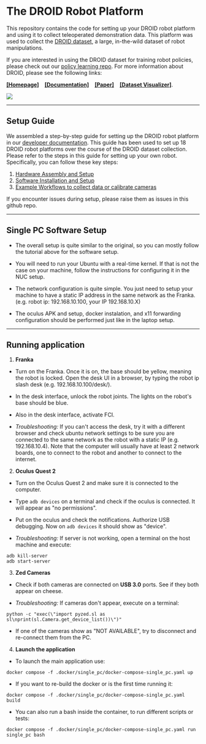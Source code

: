 # The DROID Robot Platform

This repository contains the code for setting up your DROID robot platform and using it to collect teleoperated demonstration data. This platform was used to collect the [DROID dataset](https://droid-dataset.github.io), a large, in-the-wild dataset of robot manipulations.

If you are interested in using the DROID dataset for training robot policies, please check out our [policy learning repo](https://github.com/droid-dataset/droid_policy_learning).
For more information about DROID, please see the following links: 

[**[Homepage]**](https://droid-dataset.github.io) &ensp; [**[Documentation]**](https://droid-dataset.github.io/droid) &ensp; [**[Paper]**](https://arxiv.org/abs/2403.12945) &ensp; [**[Dataset Visualizer]**](https://droid-dataset.github.io/dataset.html).

![](https://droid-dataset.github.io/droid/assets/index/droid_teaser.jpg)

---------
## Setup Guide

We assembled a step-by-step guide for setting up the DROID robot platform in our [developer documentation](https://droid-dataset.github.io/droid).
This guide has been used to set up 18 DROID robot platforms over the course of the DROID dataset collection. Please refer to the steps in this guide for setting up your own robot. Specifically, you can follow these key steps:

1. [Hardware Assembly and Setup](https://droid-dataset.github.io/droid/docs/hardware-setup)
2. [Software Installation and Setup](https://droid-dataset.github.io/droid/docs/software-setup)
3. [Example Workflows to collect data or calibrate cameras](https://droid-dataset.github.io/droid/docs/example-workflows)

If you encounter issues during setup, please raise them as issues in this github repo.

---------
## Single PC Software Setup

- The overall setup is quite similar to the original, so you can mostly follow the tutorial above for the software setup.

- You will need to run your Ubuntu with a real-time kernel. If that is not the case on your machine, follow the instructions for configuring it in the NUC setup.

- The network configuration is quite simple. You just need to setup your machine to have a static IP address in the same network as the Franka. (e.g. robot ip: 192.168.10.100, your IP 192.168.10.X)

- The oculus APK and setup, docker instalation, and x11 forwarding configuration should be performed just like in the laptop setup.

---------
## Running application

1. **Franka**

- Turn on the Franka. Once it is on, the base should be yellow, meaning the robot is locked. Open the desk UI in a browser, by typing the robot ip slash desk (e.g. 192.168.10.100/desk/).

- In the desk interface, unlock the robot joints. The lights on the robot's base should be blue.

- Also in the desk interface, activate FCI.

- *Troubleshooting:* If you can't access the desk, try it with a different browser and check ubuntu network settings to be sure you are connected to the same network as the robot with a static IP (e.g. 192.168.10.4). Note that the computer will usually have at least 2 network boards, one to connect to the robot and another to connect to the internet.

2. **Oculus Quest 2**

- Turn on the Oculus Quest 2 and make sure it is connected to the computer.

- Type `adb devices` on a terminal and check if the oculus is connected. It will appear as "no permissions". 

- Put on the oculus and check the notifications. Authorize USB debugging. Now on `adb devices` it should show as "device".

- *Troubleshooting:* If server is not working, open a terminal on the host machine and execute:
```
adb kill-server
adb start-server
```

3. **Zed Cameras**

- Check if both cameras are connected on **USB 3.0** ports. See if they both appear on cheese. 

- *Troubleshooting:* If cameras don't appear, execute on a terminal:
```
python -c "exec(\"import pyzed.sl as sl\nprint(sl.Camera.get_device_list())\")"
```

- If one of the cameras show as "NOT AVAILABLE", try to disconnect and re-connect them from the PC.

4. **Launch the application**

- To launch the main application use:
```
docker compose -f .docker/single_pc/docker-compose-single_pc.yaml up
```

- If you want to re-build the docker or is the first time running it:
```
docker compose -f .docker/single_pc/docker-compose-single_pc.yaml build
```

- You can also run a bash inside the container, to run different scripts or tests:
```
docker compose -f .docker/single_pc/docker-compose-single_pc.yaml run single_pc bash
```


